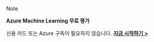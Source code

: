 > [!NOTE]
> 
> **Azure Machine Learning 무료 평가**
> 
> 신용 카드 또는 Azure 구독이 필요하지 않습니다. <a href="https://studio.azureml.net/?selectAccess=true&o=2" target="_blank">**지금 시작하기 >**</a>
> 
> 



<!--HONumber=Jan17_HO1-->


